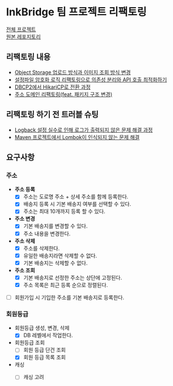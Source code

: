 # InkBridge 팀 프로젝트 리팩토링

[전체 프로젝트](https://github.com/nhnacademy-be4-InkBridge)  
[원본 레포지토리](https://github.com/nhnacademy-be4-InkBridge/backend)

## 리팩토링 내용
- [Object Storage 업로드 방식과 이미지 조회 방식 변경](https://nuheajiohc.tistory.com/44)
- [설정파일 암호화 로직 리팩토링으로 의존성 분리와 API 호출 최적화하기](https://nuheajiohc.tistory.com/43)
- [DBCP2에서 HikariCP로 전환 과정](https://nuheajiohc.tistory.com/42)
- [주소 도메인 리팩토링(feat. 패키지 구조 변경)](https://nuheajiohc.tistory.com/47)

## 리팩토링 하기 전 트러블 슈팅
- [Logback 설정 실수로 인해 로그가 출력되지 않은 문제 해결 과정](https://nuheajiohc.tistory.com/41)
- [Maven 프로젝트에서 Lombok이 인식되지 않는 문제 해결](https://nuheajiohc.tistory.com/40)

## 요구사항

### 주소
- **주소 등록**
  - [x] 주소는 도로명 주소 + 상세 주소를 함께 등록한다. 
  - [x] 배송지 등록 시 기본 배송지 여부를 선택할 수 있다.
  - [x] 주소는 최대 10개까지 등록 할 수 있다.
- **주소 변경**
  - [x] 기본 배송지를 변경할 수 있다.
  - [x] 주소 내용을 변경한다.
- **주소 삭제**
  - [x] 주소를 삭제한다.
  - [x] 유일한 배송지라면 삭제할 수 없다.
  - [x] 기본 배송지는 삭제할 수 없다.
- **주소 조회**
  - [x] 기본 배송지로 선정한 주소는 상단에 고정된다.  
  - [x] 주소 목록은 최근 등록 순으로 정렬된다.
- [ ] 회원가입 시 기입한 주소를 기본 배송지로 등록한다.

### 회원등급
- 회원등급 생성, 변경, 삭제
  - [X] DB 레벨에서 작업한다.
- 회원등급 조회
  - [ ] 회원 등급 단건 조회
  - [X] 회원 등급 목록 조회
- 캐싱
  - [ ] 캐싱 고려

